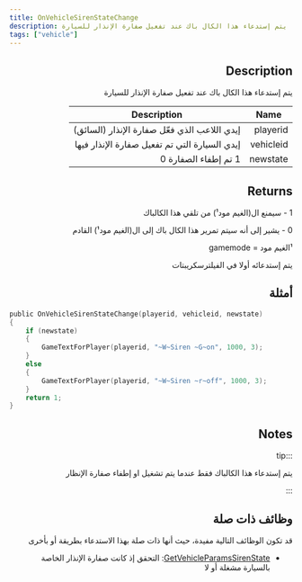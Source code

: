 ```yaml
---
title: OnVehicleSirenStateChange
description: يتم إستدعاء هذا الكال باك عند تفعيل صفارة الإنذار للسيارة
tags: ["vehicle"]
---
```


<VersionWarn name='callback' version='SA-MP 0.3.7' />

<div dir="rtl" style={{ textAlign: "right" }}>

## Description

يتم إستدعاء هذا الكال باك عند تفعيل صفارة الإنذار للسيارة

| Name      | Description                                               |
| --------- | --------------------------------------------------------- |
| playerid  | إيدي اللاعب الذي فعّل صفارة الإنذار (السائق)              |
| vehicleid |إيدي السيارة التي تم تفعيل صفارة الإنذار فيها            |
| newstate  |  1 تم إطفاء الصفارة 0 | إذا تم تشغيل الصفارة           |

## Returns

1 - سيمنع ال(الغيم مود¹) من تلقي هذا الكالباك

0 - يشير إلى أنه سيتم تمرير هذا الكال باك إلى ال(الغيم مود¹) القادم


¹الغيم مود = gamemode

يتم إستدعائه أولا في الفيلترسكريبتات

## أمثلة

</div>

```c
public OnVehicleSirenStateChange(playerid, vehicleid, newstate)
{
    if (newstate)
    {
        GameTextForPlayer(playerid, "~W~Siren ~G~on", 1000, 3);
    }
    else
    {
        GameTextForPlayer(playerid, "~W~Siren ~r~off", 1000, 3);
    }
    return 1;
}
```

<div dir="rtl" style={{ textAlign: "right" }}>
    
## Notes

:::tip

يتم إستدعاء هذا الكالباك فقط عندما يتم تشغيل او إطفاء صفارة الإنظار

:::

## وظائف ذات صلة

قد تكون الوظائف التالية مفيدة، حيث أنها ذات صلة بهذا الاستدعاء بطريقة أو بأخرى 

- [GetVehicleParamsSirenState](../functions/GetVehicleParamsSirenState): التحقق إذ كانت صفارة الإنذار الخاصة بالسيارة مشغلة أو لا

</div>

